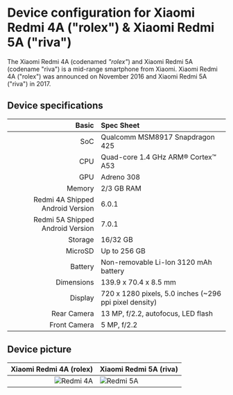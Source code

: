 Device configuration for Xiaomi Redmi 4A ("rolex") & Xiaomi Redmi 5A ("riva")
==================================================

The Xiaomi Redmi 4A (codenamed _"rolex"_) and Xiaomi Redmi 5A (codename "riva") is a mid-range smartphone from Xiaomi.
Xiaomi Redmi 4A ("rolex") was announced on November 2016 and Xiaomi Redmi 5A ("riva") in 2017.

## Device specifications

Basic   | Spec Sheet
-------:|:-------------------------
SoC     | Qualcomm MSM8917 Snapdragon 425
CPU     | Quad-core 1.4 GHz ARM® Cortex™ A53
GPU     | Adreno 308
Memory  | 2/3 GB RAM 
Redmi 4A Shipped Android Version | 6.0.1
Redmi 5A Shipped Android Version | 7.0.1
Storage | 16/32 GB
MicroSD | Up to 256 GB
Battery | Non-removable Li-Ion 3120 mAh battery
Dimensions | 139.9 x 70.4 x 8.5 mm
Display | 720 x 1280 pixels, 5.0 inches (~296 ppi pixel density)
Rear Camera | 13 MP, f/2.2, autofocus, LED flash
Front Camera | 5 MP, f/2.2

## Device picture

Xiaomi Redmi 4A (rolex) | Xiaomi Redmi 5A (riva)
-------:|:-------------------------
![Redmi 4A](https://fdn2.gsmarena.com/vv/pics/xiaomi/xiaomi-redmi-4a-2.jpg "Redmi 4A in white") | ![Redmi 5A](https://fdn2.gsmarena.com/vv/pics/xiaomi/xiaomi-redmi-5a-2.jpg "Redmi 5A in white")

